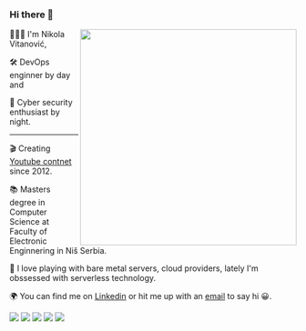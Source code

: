 ### Hi there 👋

<img align='right' src="https://github-readme-stats.vercel.app/api?username=NVitanovic&count_private=true&show_icons=true&theme=algolia" width="380">

👨🏻‍💻 I'm Nikola Vitanović, 

🛠️ DevOps enginner by day and 

🔐 Cyber security enthusiast by night.

<hr>

🎬 Creating [Youtube contnet](https://www.youtube.com/@NVitanovic) since 2012.

📚 Masters degree in Computer Science at Faculty of Electronic Enginnering in Niš Serbia.

🧩 I love playing with bare metal servers, cloud providers, lately I'm obssessed with serverless technology.

🌍 You can find me on [Linkedin](https://vitanovic.net) or hit me up with an [email](mailto:nikola@vitanovic.net) to say hi 😀.

<a href="https://vitanovic.net"><img src="https://img.shields.io/badge/website-222222?style=for-the-badge&logo=About.me&logoColor=white"></a>
<a href="https://www.linkedin.com/in/vitanovic/"><img src="https://img.shields.io/badge/LinkedIn-0077B5?style=for-the-badge&logo=linkedin&logoColor=white"></a>
<a href="https://www.youtube.com/NVitanovic"><img src="https://img.shields.io/badge/YouTube-FF0000?style=for-the-badge&logo=youtube&logoColor=white"></a>
<a href="https://twitter.com/NVitanovic"><img src="https://img.shields.io/badge/Twitter-1DA1F2?style=for-the-badge&logo=twitter&logoColor=white"></a>
<a href="mailto:nikola@vitanovic.net"><img src="https://img.shields.io/badge/Gmail-D14836?style=for-the-badge&logo=gmail&logoColor=white"></a>

